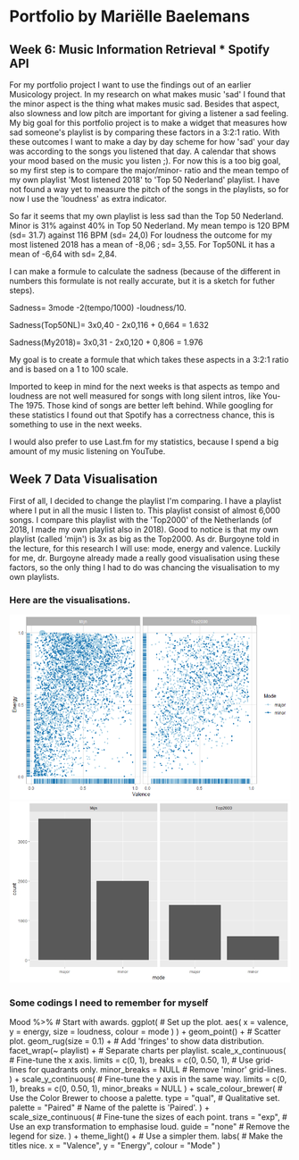

# Portfolio by Mariëlle Baelemans
## Week 6: Music Information Retrieval * Spotify API 



For my portfolio project I want to use the findings out of an earlier Musicology project. In my research on what makes music 'sad' I found that the minor aspect is the thing what makes music sad. Besides that aspect, also slowness and low pitch are important for giving a listener a sad feeling. My big goal for this portfolio project is to make a widget that measures how sad someone's playlist is by comparing these factors in a 3:2:1 ratio. With these outcomes I want to make a day by day scheme for how 'sad' your day was according to the songs you listened that day. A calendar that shows your mood based on the music you listen ;). 
For now this is a too big goal, so my first step is to compare the major/minor- ratio and the mean tempo of my own playlist 'Most listened 2018' to 'Top 50 Nederland' playlist.  I have not found a way yet to measure the pitch of the songs in the playlists, so for now I use the 'loudness' as extra indicator. 

So far it seems that my own playlist is less sad than the Top 50 Nederland. 
Minor is 31% against 40% in Top 50 Nederland.
My mean tempo is 120 BPM (sd= 31.7) against 116 BPM (sd= 24,0) 
For loudness the outcome for my most listened 2018 has a mean of -8,06 ; sd= 3,55. For Top50NL it has a mean of -6,64  with sd= 2,84.

I can make a formule to calculate the sadness (because of the different in numbers this formulate is not really accurate, but it is a sketch for futher steps).

Sadness= 3mode -2(tempo/1000) -loudness/10. 

Sadness(Top50NL)= 3x0,40 - 2x0,116 + 0,664 = 1.632

Sadness(My2018)= 3x0,31 - 2x0,120 + 0,806 = 1.976

My goal is to create a formule that which takes these aspects in a 3:2:1 ratio and is based on a 1 to 100 scale. 

Imported to keep in mind for the next weeks is that aspects as tempo and loudness are not well measured for songs with long silent intros, like You- The 1975. Those kind of songs are better left behind. While googling for these statistics I found out that Spotify has a correctness chance, this is something to use in the next weeks. 

I would also prefer to use Last.fm for my statistics, because I spend a big amount of my music listening on YouTube. 

## Week 7 Data Visualisation
First of all, I decided to change the playlist I'm comparing. I have a playlist where I put in all the music I listen to. This playlist consist of almost 6,000 songs. I compare this playlist with the 'Top2000' of the Netherlands (of 2018, I made my own playlist also in 2018). Good to notice is that my own playlist (called 'mijn') is 3x as big as the Top2000. 
As dr. Burgoyne told in the lecture, for this research I will use: mode, energy and valence. Luckily for me, dr. Burgoyne already made a really good visualisation using these factors, so the only thing I had to do was chancing the visualisation to my own playlists. 


 ### Here are the visualisations.
 ![PlaylistVxE](PlaylistVxE.png)
 ![ModeHistogram](modehistogram.jpeg)
 
 ### Some codings I need to remember for myself
Mood %>%                       # Start with awards.
  ggplot(                      # Set up the plot.
    aes(
      x = valence,
      y = energy,
      size = loudness,
      colour = mode
    )
  ) +
  geom_point() +               # Scatter plot.
  geom_rug(size = 0.1) +       # Add 'fringes' to show data distribution.
  facet_wrap(~ playlist) +     # Separate charts per playlist.
  scale_x_continuous(          # Fine-tune the x axis.
    limits = c(0, 1),
    breaks = c(0, 0.50, 1),  # Use grid-lines for quadrants only.
    minor_breaks = NULL      # Remove 'minor' grid-lines.
  ) +
  scale_y_continuous(          # Fine-tune the y axis in the same way.
    limits = c(0, 1),
    breaks = c(0, 0.50, 1),
    minor_breaks = NULL
  ) +
  scale_colour_brewer(         # Use the Color Brewer to choose a palette.
    type = "qual",           # Qualitative set.
    palette = "Paired"       # Name of the palette is 'Paired'.
  ) +
  scale_size_continuous(       # Fine-tune the sizes of each point.
    trans = "exp",           # Use an exp transformation to emphasise loud.
    guide = "none"           # Remove the legend for size.
  ) +
  theme_light() +              # Use a simpler them.
  labs(                        # Make the titles nice.
    x = "Valence",
    y = "Energy",
    colour = "Mode"
  )

